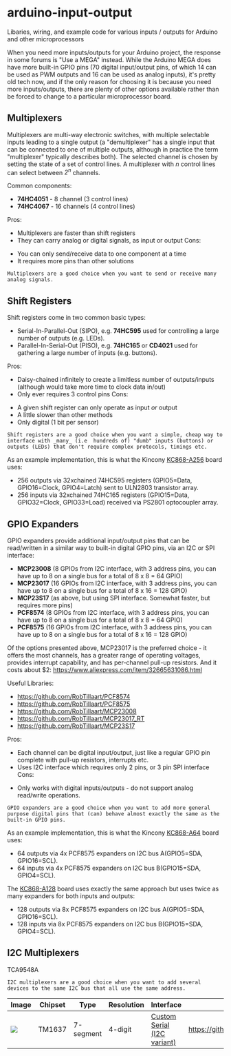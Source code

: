 # arduino-input-output
Libaries, wiring, and example code for various inputs / outputs for Arduino and other microprocessors

When you need more inputs/outputs for your Arduino project, the response in some forums is "Use a MEGA" instead.
While the Arduino MEGA does have more built-in GPIO pins (70 digital input/output pins, of which 14 can be used as PWM outputs and 16 can be used as analog inputs), it's pretty old tech now, and if the only reason for choosing it is because you need more inputs/outputs, there are plenty of other options available rather than be forced to change to a particular microprocessor board.

## Multiplexers
Multiplexers are multi-way electronic switches, with multiple selectable inputs leading to a single output (a "demultiplexer" has a single input that can be connected to one of multiple outputs, although in practice the term "multiplexer" typically describes both). The selected channel is chosen by setting the state of a set of control lines. A multiplexer with _n_ control lines can select between _2<sup>n</sup>_ channels.

Common components:
 - **74HC4051** - 8 channel (3 control lines)
 - **74HC4067** - 16 channels (4 control lines)

Pros:
+ Multiplexers are faster than shift registers
+ They can carry analog or digital signals, as input or output
Cons:
- You can only send/receive data to one component at a time
- It requires more pins than other solutions

```Multiplexers are a good choice when you want to send or receive many analog signals.```

## Shift Registers
Shift registers come in two common basic types:
 - Serial-In-Parallel-Out (SIPO), e.g. **74HC595** used for controlling a large number of outputs (e.g. LEDs).
 - Parallel-In-Serial-Out (PISO), e.g.  **74HC165** or **CD4021** used for gathering a large number of inputs (e.g. buttons).

Pros:
+ Daisy-chained infinitely to create a limitless number of outputs/inputs (although would take more time to clock data in/out)
+ Only ever requires 3 control pins
Cons:
- A given shift register can only operate as input _or_ output
- A little slower than other methods
- Only digital (1 bit per sensor)

```Shift registers are a good choice when you want a simple, cheap way to interface with _many_ (i.e  hundreds of) "dumb" inputs (buttons) or outputs (LEDs) that don't require complex protocols, timings etc.```

As an example implementation, this is what the Kincony <a href="https://www.kincony.com/download/KC868-A256-schematic.pdf">KC868-A256</a> board uses:
 - 256 outputs via 32xchained 74HC595 registers (GPIO5=Data, GPIO16=Clock, GPIO4=Latch) sent to ULN2803 transistor array.
 - 256 inputs via 32xchained 74HC165 registers (GPIO15=Data, GPIO32=Clock, GPIO33=Load) received via PS2801 optocoupler array.


## GPIO Expanders
GPIO expanders provide additional input/output pins that can be read/written in a similar way to built-in digital GPIO pins, via an I2C or SPI interface:
 - **MCP23008** (8 GPIOs from I2C interface, with 3 address pins, you can have up to 8 on a single bus for a total of 8 x 8 = 64 GPIO)
 - **MCP23017** (16 GPIOs from I2C interface, with 3 address pins, you can have up to 8 on a single bus for a total of 8 x 16 = 128 GPIO)
 - **MCP23S17** (as above, but using SPI interface. Somewhat faster, but requires more pins)
 - **PCF8574** (8 GPIOs from I2C interface, with 3 address pins, you can have up to 8 on a single bus for a total of 8 x 8 = 64 GPIO)
 - **PCF8575** (16 GPIOs from I2C interface, with 3 address pins, you can have up to 8 on a single bus for a total of 8 x 16 = 128 GPIO)

Of the options presented above, MCP23017 is the preferred choice - it offers the most channels, has a greater range of operating voltages, provides interrupt capability, and has per-channel pull-up resistors. And it costs about $2: https://www.aliexpress.com/item/32665631086.html

Useful Libraries:
- https://github.com/RobTillaart/PCF8574
- https://github.com/RobTillaart/PCF8575
- https://github.com/RobTillaart/MCP23008
- https://github.com/RobTillaart/MCP23017_RT
- https://github.com/RobTillaart/MCP23S17

Pros:
+ Each channel can be digital input/output, just like a regular GPIO pin complete with pull-up resistors, interrupts etc.
+ Uses I2C interface which requires only 2 pins, or 3 pin SPI interface
Cons:
- Only works with digital inputs/outputs - do not support analog read/write operations.

```GPIO expanders are a good choice when you want to add more general purpose digital pins that (can) behave almost exactly the same as the built-in GPIO pins.```

As an example implementation, this is what the Kincony <a href="https://www.kincony.com/download/KC868-A64-schematic.pdf">KC868-A64</a> board uses:
 - 64 outputs via 4x PCF8575 expanders on I2C bus A(GPIO5=SDA, GPIO16=SCL).
 - 64 inputs via 4x PCF8575 expanders on I2C bus B(GPIO15=SDA, GPIO4=SCL).

The <a href="https://www.kincony.com/download/KC868-A128-schematic.pdf">KC868-A128</a> board uses exactly the same approach but uses twice as many expanders for both inputs and outputs:
 - 128 outputs via 8x PCF8575 expanders on I2C bus A(GPIO5=SDA, GPIO16=SCL).
 - 128 inputs via 8x PCF8575 expanders on I2C bus B(GPIO15=SDA, GPIO4=SCL).

## I2C Multiplexers
TCA9548A

```I2C multiplexers are a good choice when you want to add several devices to the same I2C bus that all use the same address.```


| Image | Chipset  | Type | Resolution  | Interface | Code  | Purchase |
| -------------- | ------------- | ------------- | ------------- | ------------- | ------------- | ------------- |
| ![](Images/TM1637.jpg) | TM1637 | 7-segment | 4-digit | <a href="https://green-possum-today.blogspot.com/2018/10/a-comparison-of-tm1637-protocol-with.html">Custom Serial (I2C variant)</a> | https://github.com/RobTillaart/TM1637_RT | https://www.banggood.com/custlink/GDD3zSq2qk |
